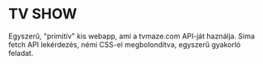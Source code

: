 # TV SHOW

Egyszerű, "primitív" kis webapp, ami a tvmaze.com API-ját haználja. Sima fetch API lekérdezés, némi CSS-el megbolondítva, egyszerű gyakorló feladat.
